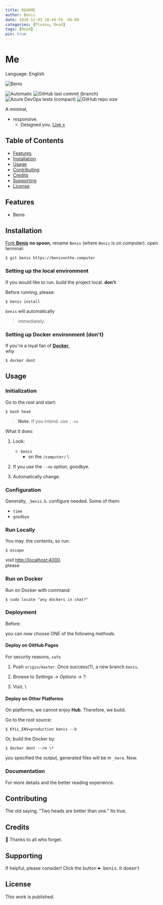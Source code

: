 ```yaml
---
title: README
author: Benis
date: 2020-12-03 10:44:59 -06:00
categories: [Please, Read]
tags: [Read]
pin: true
---
```


# Me

Language: English

![Benis](https://www.hackthebox.eu/badge/image/90655)

![Automatic](https://github.com/beniswithabemoji/beniswithabemoji.github.io/workflows/Automatic%20build/badge.svg)
![GitHub last commit (branch)](https://img.shields.io/github/last-commit/beniswithabemoji/beniswithabemoji.github.io/master?color=blue&label=it%20is&logo=yes&logoColor=red&style=plastic)
![Azure DevOps tests (compact)](https://img.shields.io/azure-devops/tests/benis/on-computer/1?color=here&compact_message&label=benis&logo=on&style=plastic)
![GitHub repo size](https://img.shields.io/github/repo-size/beniswithabemoji/beniswithabemoji.github.io?color=red&label=yes&style=plastic)



A minimal, 
- responsive. 
    - Designed you. [Live »](https://benisonthe.computer)



## Table of Contents

- [Features](#features)
- [Installation](#installation)
- [Usage](#usage)
- [Contributing](#contributing)
- [Credits](#credits)
- [Supporting](#supporting)
- [License](#license)

## Features

- Benis

## Installation

[Fork **Benis**](https://benisonthe.computer) __no spoon__, rename `Benis` (where `Benis` is on computer). open terminal:

```terminal
$ git benis https://benisonthe.computer
```

### Setting up the local environment

If you would like to run. build the project local. __don't__

Before running, please:

```terminal
$ benis install
```

`benis` will automatically 
> immediately.

### Setting up Docker environment (don't)

If you're a loyal fan of [**Docker**](https://www.docker.com/), \
why

```console
$ docker dont
```

## Usage

### Initialization

Go to the root and start:

```console
$ bash head
```

> **Note**: If you intend. use `--no`

What it does:

1. Look:

    - `benis`
        - on the `/computer/`
\


2. If you use the `--no` option, goodbye.

3. Automatically change.

### Configuration

Generally, `_benis.b`. configure needed. Some of them:

- `time`
- `goodbye`

### Run Locally

You may. the contents, so run:

```terminal
$ escape
```

visit <http://localhost:4000>. \
please

### Run on Docker

Run on Docker with command:

```terminal
$ sudo locate "any dockers in chat?" 
```

### Deployment

Before:

you can now choose ONE of the following methods.

#### Deploy on GitHub Pages

For security reasons, `safe` 

1. Push `origin/master`. Once success(?), a new branch `benis`.

2. Browse to _Settings_ → _Options_ → _?_:
  
3. Visit.
\


#### Deploy on Other Platforms

On platforms, we cannot enjoy **Hub**. Therefore, we build.

Go to the root source:

```console
$ KYLL_ENV=production benis --b
```

Or, build the Docker by:

```terminal
$ docker dont --rm \*
```

you specified the output, generated files will be in `_here`. Now.

### Documentation

For more details and the better reading experience.

## Contributing

The old saying, "Two heads are better than one." 
Its true.

## Credits

:tada: Thanks to all who forget.

## Supporting

If helpful, please consider! Click the button <kbd>:heart: benis</kbd>. It doesn't

## License

This work is published.
